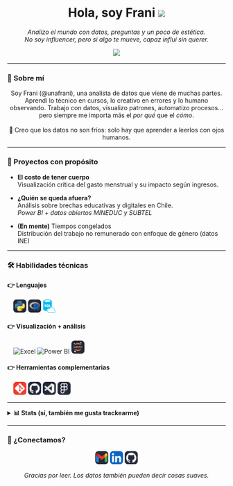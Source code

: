 <h1 align="center">Hola, soy Frani <img src="https://media.giphy.com/media/hvRJCLFzcasrR4ia7z/giphy.gif" width="35"></h1>

<p align="center">
  <i>Analizo el mundo con datos, preguntas y un poco de estética.</i><br>
  <i>No soy influencer, pero si algo te mueve, capaz influí sin querer.</i>
</p>

<p align="center">
  <img src="https://readme-typing-svg.herokuapp.com?center=true&width=500&height=50&lines=Análisis+de+datos+con+alma.;Narrativas+que+nacen+en+Excel.;Pensamiento+crítico+visual.;Siempre+aprendiendo+algo+nuevo.">
</p>

---

### 📌 Sobre mí

<p align="center">
Soy Frani (@unafrani), una analista de datos que viene de muchas partes. Aprendí lo técnico en cursos, lo creativo en errores y lo humano observando. Trabajo con datos, visualizo patrones, automatizo procesos... pero siempre me importa más el <i>por qué</i> que el <i>cómo</i>. <br><br>
💭 Creo que los datos no son fríos: solo hay que aprender a leerlos con ojos humanos.

---

### 🧪 Proyectos con propósito

- **El costo de tener cuerpo**  
  Visualización crítica del gasto menstrual y su impacto según ingresos.

- **¿Quién se queda afuera?**  
  Análisis sobre brechas educativas y digitales en Chile.  
  *Power BI + datos abiertos MINEDUC y SUBTEL*

- **(En mente)** Tiempos congelados  
  Distribución del trabajo no remunerado con enfoque de género (datos INE)

---

### 🛠️ Habilidades técnicas

#### 👉 Lenguajes
<p align="left"> 
  &emsp;<img src="https://github.com/tandpfun/skill-icons/blob/main/icons/Python-Dark.svg" width="30" title="Python"/> 
  <img src="https://github.com/tandpfun/skill-icons/blob/main/icons/R-Dark.svg" width="30" title="R"/>
  <img src="https://github.com/tandpfun/skill-icons/blob/main/icons/SQL-Dark.svg" width="30" title="SQL"/>
</p>

#### 👉 Visualización + análisis
<p align="left">
  &emsp;<img src="https://github.com/tandpfun/skill-icons/blob/main/icons/Excel-Dark.svg" width="30" title="Excel" />
  <img src="https://github.com/tandpfun/skill-icons/blob/main/icons/PowerBI-Dark.svg" width="30" title="Power BI" />
  <img src="https://github.com/tandpfun/skill-icons/blob/main/icons/Jupyter-Dark.svg" width="30" title="Jupyter Notebook" />
</p>

#### 👉 Herramientas complementarias
<p align="left">
  &emsp;<img src="https://github.com/tandpfun/skill-icons/blob/main/icons/Git.svg" width="30" title="Git" />
  <img src="https://github.com/tandpfun/skill-icons/blob/main/icons/Github-Dark.svg" width="30" title="GitHub" />
  <img src="https://github.com/tandpfun/skill-icons/blob/main/icons/VSCode-Dark.svg" width="30" title="VS Code" />
  <img src="https://github.com/tandpfun/skill-icons/blob/main/icons/Figma-Dark.svg" width="30" title="Figma" />
</p>

---

<details>
  <summary><b>📊 Stats (sí, también me gusta trackearme)</b></summary>
  <br/>
  <p align="center">
    <!-- Eliminado el widget roto de GitHub Stats -->
    <!-- Lenguajes más usados -->
    <img src="https://github-readme-stats.vercel.app/api/top-langs/?username=unafrani&layout=compact&theme=algolia&hide_title=true" height="145px"/>
    <br/><br/>
    <!-- Racha de actividad (funcional) -->
    <img src="https://github-readme-streak-stats.herokuapp.com/?user=unafrani&theme=algolia" alt="Streak Stats"/>
  </p>
</details>


---

### 🤝 ¿Conectamos?

<p align="center">
  <a href="mailto:gonzalezmarin.fran@gmail.com"><img src="https://github.com/tandpfun/skill-icons/blob/main/icons/Gmail-Dark.svg" width="30" /></a>
  <a href="https://www.linkedin.com/in/mfranciscagonzalez/"><img src="https://github.com/tandpfun/skill-icons/blob/main/icons/LinkedIn.svg" width="30" /></a>
  <a href="https://github.com/unafrani"><img src="https://github.com/tandpfun/skill-icons/blob/main/icons/Github-Dark.svg" width="30" /></a>
</p>

<p align="center"><i>Gracias por leer. Los datos también pueden decir cosas suaves.</i></p>


